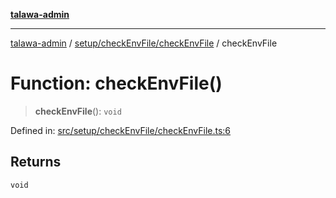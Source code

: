 [**talawa-admin**](../../../../README.md)

***

[talawa-admin](../../../../README.md) / [setup/checkEnvFile/checkEnvFile](../README.md) / checkEnvFile

# Function: checkEnvFile()

> **checkEnvFile**(): `void`

Defined in: [src/setup/checkEnvFile/checkEnvFile.ts:6](https://github.com/gautam-divyanshu/talawa-admin/blob/619e831a8e34de2906df3277eb6df8b5309fb2fc/src/setup/checkEnvFile/checkEnvFile.ts#L6)

## Returns

`void`
